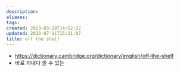 ```yaml
---
description:
aliases: 
tags: 
created: 2023-03-28T14:52:22
updated: 2023-07-11T15:21:07
title: off the shelf
---
```

- https://dictionary.cambridge.org/dictionary/english/off-the-shelf
- 바로 꺼내다 쓸 수 있는